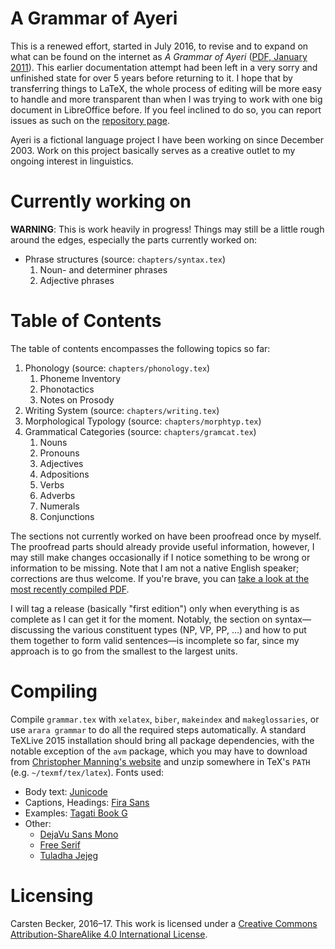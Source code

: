 A Grammar of Ayeri
==================

This is a renewed effort, started in July 2016, to revise and to expand on what can be found on the internet as _A Grammar of Ayeri_ ([PDF, January 2011](https://rawgit.com/carbeck/ayerigrammar/master/misc/ayeri_grammar_2011.pdf)). This earlier documentation attempt had been left in a very sorry and unfinished state for over 5 years before returning to it. I hope that by transferring things to LaTeX, the whole process of editing will be more easy to handle and more transparent than when I was trying to work with one big document in LibreOffice before. If you feel inclined to do so, you can report issues as such on the [repository page](https://github.com/carbeck/ayerigrammar).

Ayeri is a fictional language project I have been working on since December 2003. Work on this project basically serves as a creative outlet to my ongoing interest in linguistics.

Currently working on
====================

**WARNING**: This is work heavily in progress! Things may still be a little rough around the edges, especially the parts currently worked on:

* Phrase structures (source: `chapters/syntax.tex`)
    1. Noun- and determiner phrases
    2. Adjective phrases

Table of Contents
=================

The table of contents encompasses the following topics so far:

1. Phonology (source: `chapters/phonology.tex`)
   1. Phoneme Inventory
   2. Phonotactics
   3. Notes on Prosody
2. Writing System (source: `chapters/writing.tex`)
3. Morphological Typology (source: `chapters/morphtyp.tex`)
4. Grammatical Categories (source: `chapters/gramcat.tex`)
   1. Nouns
   2. Pronouns
   3. Adjectives
   4. Adpositions
   5. Verbs
   6. Adverbs
   7. Numerals
   8. Conjunctions

The sections not currently worked on have been proofread once by myself. The proofread parts should already provide useful information, however, I may still make changes occasionally if I notice something to be wrong or information to be missing. Note that I am not a native English speaker; corrections are thus welcome. If you're brave, you can [take a look at the most recently compiled PDF](https://rawgit.com/carbeck/ayerigrammar/master/grammar.pdf).

I will tag a release (basically "first edition") only when everything is as complete as I can get it for the moment. Notably, the section on syntax—discussing the various constituent types (NP, VP, PP, ...) and how to put them together to form valid sentences—is incomplete so far, since my approach is to go from the smallest to the largest units.

Compiling
=========

Compile `grammar.tex` with `xelatex`, `biber`, `makeindex` and `makeglossaries`, or use `arara grammar` to do all the required steps automatically. A standard TeXLive 2015 installation should bring all package dependencies, with the notable exception of the `avm` package, which you may have to download from [Christopher Manning's website](http://nlp.stanford.edu/manning/tex/) and unzip somewhere in TeX's `PATH` (e.g. `~/texmf/tex/latex`). Fonts used:

* Body text: [Junicode](http://junicode.sourceforge.net/)
* Captions, Headings: [Fira Sans](https://carrois.com/typefaces/FiraSans/)
* Examples: [Tagati Book G](https://github.com/carbeck/tagatibookg)
* Other:
  * [DejaVu Sans Mono](http://dejavu-fonts.org/)
  * [Free Serif](https://www.gnu.org/software/freefont/)
  * [Tuladha Jejeg](https://sites.google.com/site/jawaunicode/main-page)

Licensing
=========

Carsten Becker, 2016–17. This work is licensed under a [Creative Commons Attribution-ShareAlike 4.0 International License](http://creativecommons.org/licenses/by-sa/4.0/).

